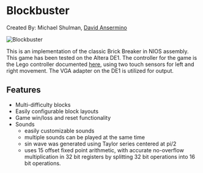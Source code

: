 # Blockbuster
Created By: Michael Shulman, [David Ansermino](https://github.com/ansermino/)

![](https://i.imgur.com/oSKZ4Su.png "Blockbuster")


This is an implementation of the classic Brick Breaker in NIOS assembly. This game has been tested on the Altera DE1. The controller for the game is the Lego controller documented [here](http://www-ug.eecg.utoronto.ca/desl/nios_devices_SoC/dev_newlegocontroller2.html), using two touch sensors for left and right movement. The VGA adapter on the DE1 is utilized for output.

## Features
- Multi-difficulty blocks
- Easily configurable block layouts
- Game win/loss and reset functionality
- Sounds
  - easily customizable sounds
  - multiple sounds can be played at the same time
  - sin wave was generated using Taylor series centered at pi/2
  - uses 15 offset fixed point arithmetic, with accurate no-overflow multiplication in 32 bit registers by splitting 32 bit operations into 16 bit operations.
